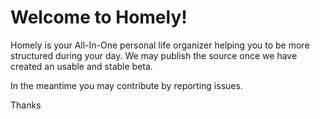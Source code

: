 # Welcome to Homely!
Homely is your All-In-One personal life organizer helping you to be more structured during your day.
We may publish the source once we have created an usable and stable beta.

In the meantime you may contribute by reporting issues.

Thanks
